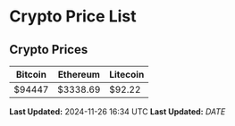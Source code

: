 # Crypto Price List

## Crypto Prices
| Bitcoin | Ethereum | Litecoin |
| ------- | -------- | -------- |
| $94447 | $3338.69 | $92.22 |
**Last Updated:** 2024-11-26 16:34 UTC
**Last Updated:** $DATE$
